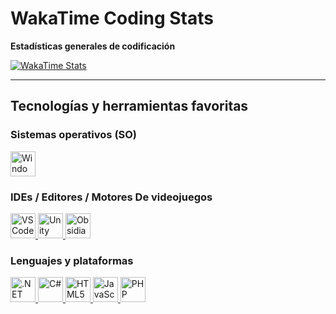 ﻿#  WakaTime Coding Stats

 **Estadísticas generales de codificación**

[![WakaTime Stats](https://github-readme-stats.vercel.app/api/wakatime?username=LechuDev&theme=dark&layout=compact)](https://wakatime.com/@LechuDev)

---

##  Tecnologías y herramientas favoritas

###  Sistemas operativos (SO)
<div align="left">
  <a href="https://www.microsoft.com/" target="_blank">
    <img src="https://cdn.jsdelivr.net/gh/devicons/devicon/icons/windows8/windows8-original.svg" width="40" alt="Windows" />
  </a>
</div>

###  IDEs / Editores / Motores De videojuegos
<div align="left">
  <a href="https://code.visualstudio.com/" target="_blank">
    <img src="https://cdn.jsdelivr.net/gh/devicons/devicon/icons/vscode/vscode-original.svg" width="40" alt="VS Code" />
  </a>
  <a href="https://unity.com/" target="_blank">
    <img src="https://cdn.jsdelivr.net/gh/devicons/devicon/icons/unity/unity-original.svg" width="40" alt="Unity" />
  </a>
  <a href="https://obsidian.md/" target="_blank">
    <img src="[https://obsidian.md/images/2023-06-logo.png](https://avatars.githubusercontent.com/u/65011256?s=200&v=4)" width="40" alt="Obsidian" />
  </a>
</div>

###  Lenguajes y plataformas
<div align="left">
  <a href="https://dotnet.microsoft.com/" target="_blank">
    <img src="https://cdn.jsdelivr.net/gh/devicons/devicon/icons/dotnetcore/dotnetcore-original.svg" width="40" alt=".NET" />
  </a>
  <a href="https://learn.microsoft.com/en-us/dotnet/csharp/" target="_blank">
    <img src="https://cdn.jsdelivr.net/gh/devicons/devicon/icons/csharp/csharp-original.svg" width="40" alt="C#" />
  </a>
  <a href="https://developer.mozilla.org/en-US/docs/Web/HTML" target="_blank">
    <img src="https://cdn.jsdelivr.net/gh/devicons/devicon/icons/html5/html5-original.svg" width="40" alt="HTML5" />
  </a>
  <a href="https://developer.mozilla.org/en-US/docs/Web/JavaScript" target="_blank">
    <img src="https://cdn.jsdelivr.net/gh/devicons/devicon/icons/javascript/javascript-original.svg" width="40" alt="JavaScript" />
  </a>
  <a href="https://www.php.net/" target="_blank">
    <img src="https://cdn.jsdelivr.net/gh/devicons/devicon/icons/php/php-original.svg" width="40" alt="PHP" />
  </a>
</div>
